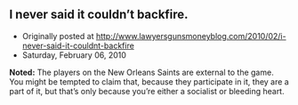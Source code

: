 ## I never said it couldn’t backfire.

 * Originally posted at http://www.lawyersgunsmoneyblog.com/2010/02/i-never-said-it-couldnt-backfire
 * Saturday, February 06, 2010

**Noted:** The players on the New Orleans Saints are external to the game.  You might be tempted to claim that, because they participate in it, they are a part of it, but that’s only because you’re either a socialist or bleeding heart.